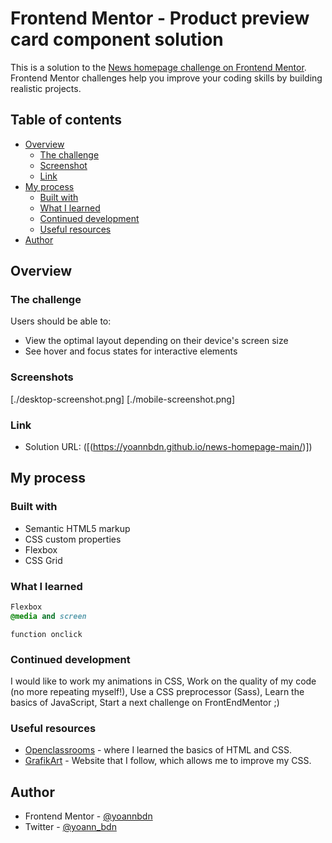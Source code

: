 # Frontend Mentor - Product preview card component solution

This is a solution to the [News homepage challenge on Frontend Mentor](https://www.frontendmentor.io/challenges/news-homepage-H6SWTa1MFl). Frontend Mentor challenges help you improve your coding skills by building realistic projects. 

## Table of contents

- [Overview](#overview)
  - [The challenge](#the-challenge)
  - [Screenshot](#screenshot)
  - [Link](#link)
- [My process](#my-process)
  - [Built with](#built-with)
  - [What I learned](#what-i-learned)
  - [Continued development](#continued-development)
  - [Useful resources](#useful-resources)
- [Author](#author)


## Overview

### The challenge

Users should be able to:

- View the optimal layout depending on their device's screen size
- See hover and focus states for interactive elements

### Screenshots

[./desktop-screenshot.png]
[./mobile-screenshot.png]

### Link

- Solution URL: ([(https://yoannbdn.github.io/news-homepage-main/)])

## My process

### Built with

- Semantic HTML5 markup
- CSS custom properties
- Flexbox
- CSS Grid

### What I learned

```CSS
Flexbox
@media and screen
```
```JS
function onclick
```

### Continued development

I would like to work my animations in CSS,
Work on the quality of my code (no more repeating myself!),
Use a CSS preprocessor (Sass),
Learn the basics of JavaScript,
Start a next challenge on FrontEndMentor ;)

### Useful resources

- [Openclassrooms](https://openclassrooms.com/) - where I learned the basics of HTML and CSS.
- [GrafikArt](https://grafikart.fr/) - Website that I follow, which allows me to improve my CSS.

## Author

- Frontend Mentor - [@yoannbdn](https://www.frontendmentor.io/profile/yoannbdn)
- Twitter - [@yoann_bdn](https://twitter.com/yoann_bdn)

